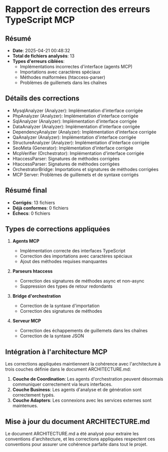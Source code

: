 # Rapport de correction des erreurs TypeScript MCP

## Résumé

- **Date**: 2025-04-21 00:48:32
- **Total de fichiers analysés**: 13
- **Types d'erreurs ciblées**: 
  - Implémentations incorrectes d'interface (agents MCP)
  - Importations avec caractères spéciaux
  - Méthodes malformées (htaccess-parser)
  - Problèmes de guillemets dans les chaînes

## Détails des corrections

- MysqlAnalyzer (Analyzer): Implémentation d'interface corrigée
- PhpAnalyzer (Analyzer): Implémentation d'interface corrigée
- SqlAnalyzer (Analyzer): Implémentation d'interface corrigée
- DataAnalyzer (Analyzer): Implémentation d'interface corrigée
- DependencyAnalyzer (Analyzer): Implémentation d'interface corrigée
- QaAnalyzer (Analyzer): Implémentation d'interface corrigée
- StructureAnalyzer (Analyzer): Implémentation d'interface corrigée
- SeoMeta (Generator): Implémentation d'interface corrigée
- McpVerifier (Orchestrator): Implémentation d'interface corrigée
- HtaccessParser: Signatures de méthodes corrigées
- HtaccessParser: Signatures de méthodes corrigées
- OrchestratorBridge: Importations et signatures de méthodes corrigées
- MCP Server: Problèmes de guillemets et de syntaxe corrigés

## Résumé final

- **Corrigés**: 13 fichiers
- **Déjà conformes**: 0 fichiers
- **Échecs**: 0 fichiers

## Types de corrections appliquées

1. **Agents MCP**
   - Implémentation correcte des interfaces TypeScript
   - Correction des importations avec caractères spéciaux
   - Ajout des méthodes requises manquantes

2. **Parseurs htaccess**
   - Correction des signatures de méthodes async et non-async
   - Suppression des types de retour redondants

3. **Bridge d'orchestration**
   - Correction de la syntaxe d'importation
   - Correction des signatures de méthodes

4. **Serveur MCP**
   - Correction des échappements de guillemets dans les chaînes
   - Correction de la syntaxe JSON

## Intégration à l'architecture MCP

Les corrections appliquées maintiennent la cohérence avec l'architecture à trois couches définie dans le document ARCHITECTURE.md:

1. **Couche de Coordination**: Les agents d'orchestration peuvent désormais communiquer correctement via leurs interfaces.
2. **Couche Business**: Les agents d'analyse et de génération sont correctement typés.
3. **Couche Adapters**: Les connexions avec les services externes sont maintenues.

## Mise à jour du document ARCHITECTURE.md

Le document ARCHITECTURE.md a été analysé pour extraire les conventions d'architecture, et les corrections
appliquées respectent ces conventions pour assurer une cohérence parfaite dans tout le projet.
